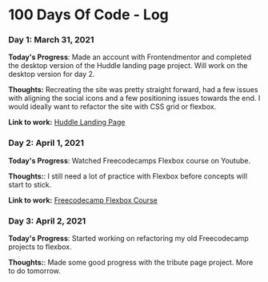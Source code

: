# 100 Days Of Code - Log

### Day 1: March 31, 2021

**Today's Progress**: Made an account with Frontendmentor and completed the desktop version of the Huddle landing page project. Will work on the desktop version for day 2.

**Thoughts:** Recreating the site was pretty straight forward, had a few issues with aligning the social icons and a few positioning issues towards the end. I would ideally want to refactor the site with CSS grid or flexbox.

**Link to work:** [Huddle Landing Page](https://github.com/DeanHollstrom/huddle-landing-page)

### Day 2: April 1, 2021

**Today's Progress**: Watched Freecodecamps Flexbox course on Youtube.

**Thoughts:**: I still need a lot of practice with Flexbox before concepts will start to stick.

**Link to work:** [Freecodecamp Flexbox Course](https://www.youtube.com/watch?v=-Wlt8NRtOpo)

### Day 3: April 2, 2021

**Today's Progress**: Started working on refactoring my old Freecodecamp projects to flexbox.

**Thoughts:**: Made some good progress with the tribute page project. More to do tomorrow.
